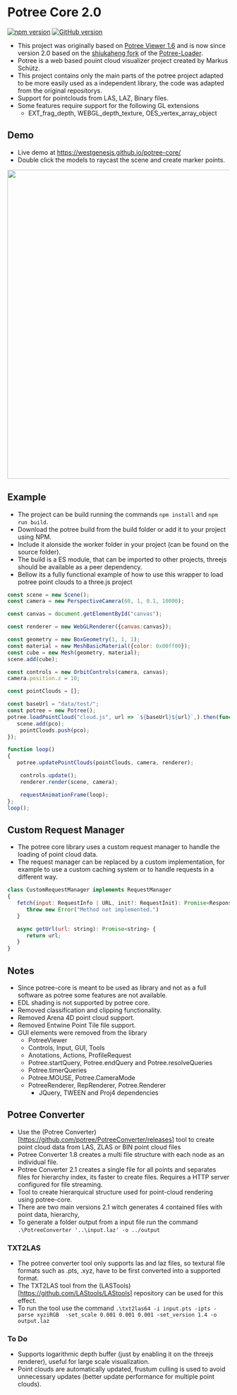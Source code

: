 # Potree Core 2.0

[![npm version](https://badge.fury.io/js/potree-core.svg)](https://badge.fury.io/js/potree-core)
[![GitHub version](https://badge.fury.io/gh/westgenesis%2Fpotree-core.svg)](https://badge.fury.io/gh/westgenesis%2Fpotree-core)

 - This project was originally based on [Potree Viewer 1.6](https://github.com/potree/potree) and is now since version 2.0 based on the [shiukaheng fork](https://github.com/shiukaheng/potree-loader) of the [Potree-Loader](https://github.com/pnext/three-loader).
 - Potree is a web based pouint cloud visualizer project created by Markus Schütz.
 - This project contains only the main parts of the potree project adapted to be more easily used as a independent library, the code was adapted from the original repositorys.
 - Support for pointclouds from LAS, LAZ, Binary files.
 - Some features require support for the following GL extensions
   - EXT_frag_depth, WEBGL_depth_texture, OES_vertex_array_object

## Demo
 - Live demo at https://westgenesis.github.io/potree-core/
 - Double click the models to raycast the scene and create marker points.

<img src="https://raw.githubusercontent.com/westgenesis/potree-core/master/screenshot.png" width="700">


## Example
 - The project can be build running the commands `npm install` and `npm run build`.
 - Download the potree build from the build folder or add it to your project using NPM.
 - Include it alonside the worker folder in your project (can be found on the source folder).
 - The build is a ES module, that can be imported to other projects, threejs should be available as a peer dependency.
 - Bellow its a fully functional example of how to use this wrapper to load potree point clouds to a three.js project

```javascript
const scene = new Scene();
const camera = new PerspectiveCamera(60, 1, 0.1, 10000);

const canvas = document.getElementById("canvas");

const renderer = new WebGLRenderer({canvas:canvas});

const geometry = new BoxGeometry(1, 1, 1);
const material = new MeshBasicMaterial({color: 0x00ff00});
const cube = new Mesh(geometry, material);
scene.add(cube);

const controls = new OrbitControls(camera, canvas);
camera.position.z = 10;

const pointClouds = [];

const baseUrl = "data/test/";
const potree = new Potree();
potree.loadPointCloud("cloud.js", url => `${baseUrl}${url}`,).then(function(pco) {
   scene.add(pco);
	pointClouds.push(pco);
});

function loop()
{
   potree.updatePointClouds(pointClouds, camera, renderer);

	controls.update();
	renderer.render(scene, camera);

	requestAnimationFrame(loop);
};
loop();
```

## Custom Request Manager
   - The potree core library uses a custom request manager to handle the loading of point cloud data.
   - The request manager can be replaced by a custom implementation, for example to use a custom caching system or to handle requests in a different way.

   ```javascript
   class CustomRequestManager implements RequestManager 
   {
      fetch(input: RequestInfo | URL, init?: RequestInit): Promise<Response> {
         throw new Error("Method not implemented.")
      }

      async getUrl(url: string): Promise<string> {
         return url;
      }
   }
   ```   

## Notes
 - Since potree-core is meant to be used as library and not as a full software as potree some features are not available.
 - EDL shading is not supported by potree core.
 - Removed classification and clipping functionality.
 - Removed Arena 4D point cloud support.
 - Removed Entwine Point Tile file support.
 - GUI elements were removed from the library
   - PotreeViewer
   - Controls, Input, GUI, Tools
   - Anotations, Actions, ProfileRequest
   - Potree.startQuery, Potree.endQuery and Potree.resolveQueries
   - Potree.timerQueries
   - Potree.MOUSE, Potree.CameraMode
   - PotreeRenderer, RepRenderer, Potree.Renderer
     - JQuery, TWEEN and Proj4 dependencies


## Potree Converter
 - Use the (Potree Converter)[https://github.com/potree/PotreeConverter/releases] tool to create point cloud data from LAS, ZLAS or BIN point cloud files
 - Potree Converter 1.8 creates a multi file structure with each node as an individual file.
 - Potree Converter 2.1 creates a single file for all points and separates files for hierarchy index, its faster to create files. Requires a HTTP server configured for file streaming.
 - Tool to create hierarquical structure used for point-cloud rendering using potree-core.
 - There are two main versions 2.1 witch generates 4 contained files with point data, hierarchy, 
 - To generate a folder output from a input file run the command `.\PotreeConverter '..\input.laz' -o ../output`


### TXT2LAS
 - The potree converter tool only supports las and laz files, so textural file formats such as .pts, .xyz, have to be first converted into a supported format.
 - The TXT2LAS tool from the (LASTools)[https://github.com/LAStools/LAStools] repository can be used for this effect.
 - To run the tool use the command `.\txt2las64 -i input.pts -ipts -parse xyziRGB  -set_scale 0.001 0.001 0.001 -set_version 1.4 -o output.laz`


 ### To Do
 - Supports logarithmic depth buffer (just by enabling it on the threejs renderer), useful for large scale visualization.
 - Point clouds are automatically updated, frustum culling is used to avoid unnecessary updates (better update performance for multiple point clouds).
